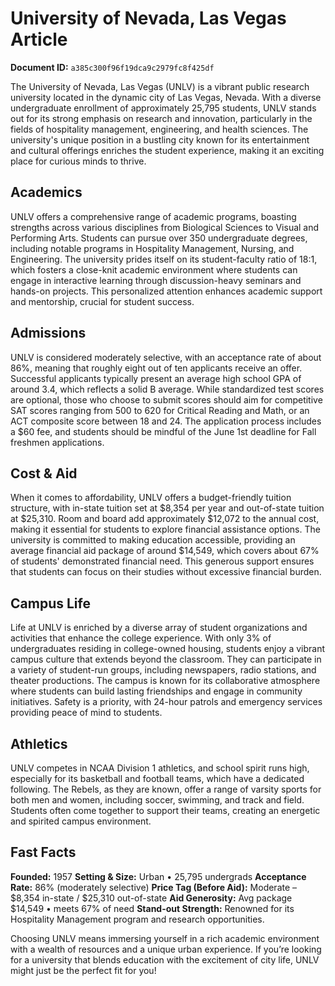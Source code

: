 # University of Nevada, Las Vegas Article

**Document ID:** `a385c300f96f19dca9c2979fc8f425df`

The University of Nevada, Las Vegas (UNLV) is a vibrant public research university located in the dynamic city of Las Vegas, Nevada. With a diverse undergraduate enrollment of approximately 25,795 students, UNLV stands out for its strong emphasis on research and innovation, particularly in the fields of hospitality management, engineering, and health sciences. The university's unique position in a bustling city known for its entertainment and cultural offerings enriches the student experience, making it an exciting place for curious minds to thrive.

## Academics
UNLV offers a comprehensive range of academic programs, boasting strengths across various disciplines from Biological Sciences to Visual and Performing Arts. Students can pursue over 350 undergraduate degrees, including notable programs in Hospitality Management, Nursing, and Engineering. The university prides itself on its student-faculty ratio of 18:1, which fosters a close-knit academic environment where students can engage in interactive learning through discussion-heavy seminars and hands-on projects. This personalized attention enhances academic support and mentorship, crucial for student success.

## Admissions
UNLV is considered moderately selective, with an acceptance rate of about 86%, meaning that roughly eight out of ten applicants receive an offer. Successful applicants typically present an average high school GPA of around 3.4, which reflects a solid B average. While standardized test scores are optional, those who choose to submit scores should aim for competitive SAT scores ranging from 500 to 620 for Critical Reading and Math, or an ACT composite score between 18 and 24. The application process includes a $60 fee, and students should be mindful of the June 1st deadline for Fall freshmen applications.

## Cost & Aid
When it comes to affordability, UNLV offers a budget-friendly tuition structure, with in-state tuition set at $8,354 per year and out-of-state tuition at $25,310. Room and board add approximately $12,072 to the annual cost, making it essential for students to explore financial assistance options. The university is committed to making education accessible, providing an average financial aid package of around $14,549, which covers about 67% of students' demonstrated financial need. This generous support ensures that students can focus on their studies without excessive financial burden.

## Campus Life
Life at UNLV is enriched by a diverse array of student organizations and activities that enhance the college experience. With only 3% of undergraduates residing in college-owned housing, students enjoy a vibrant campus culture that extends beyond the classroom. They can participate in a variety of student-run groups, including newspapers, radio stations, and theater productions. The campus is known for its collaborative atmosphere where students can build lasting friendships and engage in community initiatives. Safety is a priority, with 24-hour patrols and emergency services providing peace of mind to students.

## Athletics
UNLV competes in NCAA Division 1 athletics, and school spirit runs high, especially for its basketball and football teams, which have a dedicated following. The Rebels, as they are known, offer a range of varsity sports for both men and women, including soccer, swimming, and track and field. Students often come together to support their teams, creating an energetic and spirited campus environment.

## Fast Facts
**Founded:** 1957
**Setting & Size:** Urban • 25,795 undergrads
**Acceptance Rate:** 86% (moderately selective)
**Price Tag (Before Aid):** Moderate – $8,354 in-state / $25,310 out-of-state
**Aid Generosity:** Avg package $14,549 • meets 67% of need
**Stand-out Strength:** Renowned for its Hospitality Management program and research opportunities.

Choosing UNLV means immersing yourself in a rich academic environment with a wealth of resources and a unique urban experience. If you’re looking for a university that blends education with the excitement of city life, UNLV might just be the perfect fit for you!
